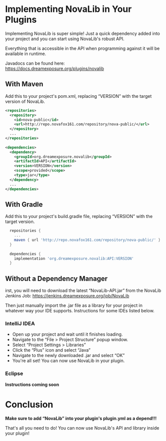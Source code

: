 # Implementing NovaLib in Your Plugins


Implementing NovaLib is super simple! Just a quick dependency added into your project and you can start using NovaLib's robust API.

Everything that is accessible in the API when programming against it will be available in runtime.

Javadocs can be found here: https://docs.dreamexposure.org/plugins/novalib

## With Maven
Add this to your project's pom.xml, replacing “VERSION” with the target version of NovaLib. 


```xml
<repositories>
  <repository>
    <id>nova-public</id>
    <url>http://repo.novafox161.com/repository/nova-public/</url>
  </repository>
  ...
</repositories>
 
<dependencies>
  <dependency>
    <groupId>org.dreamexposure.novalib</groupId>
    <artifactId>API</artifactId>
    <version>VERSION</version>
    <scope>provided</scope>
    <type>jar</type>
  </dependency>
  ...
</dependencies>
```

## With Gradle
Add this to your project's build.gradle file, replacing “VERSION” with the target version. 


```groovy
  repositories {
    ...
    maven { url 'http://repo.novafox161.com/repository/nova-public/' }
  }
  
  dependencies {
    implementation 'org.dreamexposure.novalib:API:VERSION'
  }
```

## Without a Dependency Manager
irst, you will need to download the latest “NovaLib-API.jar” from the NovaLib Jenkins Job: https://jenkins.dreamexposure.org/job/NovaLib

Then just manually import the .jar file as a library for your project in whatever way your IDE supports. Instructions for some IDEs listed below. 

### IntelliJ IDEA
- Open up your project and wait until it finishes loading.
- Navigate to the “File > Project Structure” popup window.
- Select “Project Settings > Libraries”
- Click the “Plus” icon and select “Java”
- Navigate to the newly downloaded .jar and select “OK”
- You're all set! You can now use NovaLib in your plugin.

### Eclipse 
**Instructions coming soon**


# Conclusion


**Make sure to add “NovaLib” into your plugin's plugin.yml as a depend!!!**

That's all you need to do! You can now use NovaLib's API and library inside your plugin!

